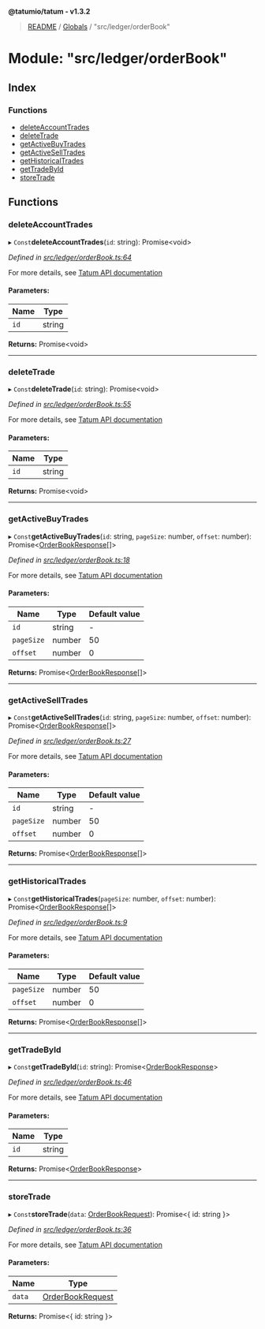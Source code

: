 **@tatumio/tatum - v1.3.2**

> [README](../README.md) / [Globals](../globals.md) / "src/ledger/orderBook"

# Module: "src/ledger/orderBook"

## Index

### Functions

* [deleteAccountTrades](_src_ledger_orderbook_.md#deleteaccounttrades)
* [deleteTrade](_src_ledger_orderbook_.md#deletetrade)
* [getActiveBuyTrades](_src_ledger_orderbook_.md#getactivebuytrades)
* [getActiveSellTrades](_src_ledger_orderbook_.md#getactiveselltrades)
* [getHistoricalTrades](_src_ledger_orderbook_.md#gethistoricaltrades)
* [getTradeById](_src_ledger_orderbook_.md#gettradebyid)
* [storeTrade](_src_ledger_orderbook_.md#storetrade)

## Functions

### deleteAccountTrades

▸ `Const`**deleteAccountTrades**(`id`: string): Promise\<void>

*Defined in [src/ledger/orderBook.ts:64](https://github.com/tatumio/tatum-js/blob/b9ab1e4/src/ledger/orderBook.ts#L64)*

For more details, see <a href="https://tatum.io/apidoc.html#operation/deleteAccountTrades" target="_blank">Tatum API documentation</a>

#### Parameters:

Name | Type |
------ | ------ |
`id` | string |

**Returns:** Promise\<void>

___

### deleteTrade

▸ `Const`**deleteTrade**(`id`: string): Promise\<void>

*Defined in [src/ledger/orderBook.ts:55](https://github.com/tatumio/tatum-js/blob/b9ab1e4/src/ledger/orderBook.ts#L55)*

For more details, see <a href="https://tatum.io/apidoc.html#operation/deleteTrade" target="_blank">Tatum API documentation</a>

#### Parameters:

Name | Type |
------ | ------ |
`id` | string |

**Returns:** Promise\<void>

___

### getActiveBuyTrades

▸ `Const`**getActiveBuyTrades**(`id`: string, `pageSize`: number, `offset`: number): Promise\<[OrderBookResponse](../interfaces/_src_model_response_ledger_orderbook_.orderbookresponse.md)[]>

*Defined in [src/ledger/orderBook.ts:18](https://github.com/tatumio/tatum-js/blob/b9ab1e4/src/ledger/orderBook.ts#L18)*

For more details, see <a href="https://tatum.io/apidoc.html#operation/getBuyTrades" target="_blank">Tatum API documentation</a>

#### Parameters:

Name | Type | Default value |
------ | ------ | ------ |
`id` | string | - |
`pageSize` | number | 50 |
`offset` | number | 0 |

**Returns:** Promise\<[OrderBookResponse](../interfaces/_src_model_response_ledger_orderbook_.orderbookresponse.md)[]>

___

### getActiveSellTrades

▸ `Const`**getActiveSellTrades**(`id`: string, `pageSize`: number, `offset`: number): Promise\<[OrderBookResponse](../interfaces/_src_model_response_ledger_orderbook_.orderbookresponse.md)[]>

*Defined in [src/ledger/orderBook.ts:27](https://github.com/tatumio/tatum-js/blob/b9ab1e4/src/ledger/orderBook.ts#L27)*

For more details, see <a href="https://tatum.io/apidoc.html#operation/getSellTrades" target="_blank">Tatum API documentation</a>

#### Parameters:

Name | Type | Default value |
------ | ------ | ------ |
`id` | string | - |
`pageSize` | number | 50 |
`offset` | number | 0 |

**Returns:** Promise\<[OrderBookResponse](../interfaces/_src_model_response_ledger_orderbook_.orderbookresponse.md)[]>

___

### getHistoricalTrades

▸ `Const`**getHistoricalTrades**(`pageSize`: number, `offset`: number): Promise\<[OrderBookResponse](../interfaces/_src_model_response_ledger_orderbook_.orderbookresponse.md)[]>

*Defined in [src/ledger/orderBook.ts:9](https://github.com/tatumio/tatum-js/blob/b9ab1e4/src/ledger/orderBook.ts#L9)*

For more details, see <a href="https://tatum.io/apidoc.html#operation/getHistoricalTrades" target="_blank">Tatum API documentation</a>

#### Parameters:

Name | Type | Default value |
------ | ------ | ------ |
`pageSize` | number | 50 |
`offset` | number | 0 |

**Returns:** Promise\<[OrderBookResponse](../interfaces/_src_model_response_ledger_orderbook_.orderbookresponse.md)[]>

___

### getTradeById

▸ `Const`**getTradeById**(`id`: string): Promise\<[OrderBookResponse](../interfaces/_src_model_response_ledger_orderbook_.orderbookresponse.md)>

*Defined in [src/ledger/orderBook.ts:46](https://github.com/tatumio/tatum-js/blob/b9ab1e4/src/ledger/orderBook.ts#L46)*

For more details, see <a href="https://tatum.io/apidoc.html#operation/getTradeById" target="_blank">Tatum API documentation</a>

#### Parameters:

Name | Type |
------ | ------ |
`id` | string |

**Returns:** Promise\<[OrderBookResponse](../interfaces/_src_model_response_ledger_orderbook_.orderbookresponse.md)>

___

### storeTrade

▸ `Const`**storeTrade**(`data`: [OrderBookRequest](../classes/_src_model_request_orderbook_.orderbookrequest.md)): Promise\<{ id: string  }>

*Defined in [src/ledger/orderBook.ts:36](https://github.com/tatumio/tatum-js/blob/b9ab1e4/src/ledger/orderBook.ts#L36)*

For more details, see <a href="https://tatum.io/apidoc.html#operation/storeTrade" target="_blank">Tatum API documentation</a>

#### Parameters:

Name | Type |
------ | ------ |
`data` | [OrderBookRequest](../classes/_src_model_request_orderbook_.orderbookrequest.md) |

**Returns:** Promise\<{ id: string  }>
